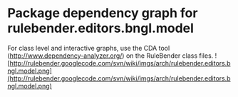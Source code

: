 # Package dependency graph for rulebender.editors.bngl.model #
For class level and interactive graphs, use the CDA tool (http://www.dependency-analyzer.org/) on the RuleBender class files.
![http://rulebender.googlecode.com/svn/wiki/imgs/arch/rulebender.editors.bngl.model.png](http://rulebender.googlecode.com/svn/wiki/imgs/arch/rulebender.editors.bngl.model.png)